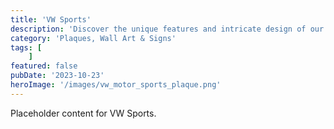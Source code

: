 ```yaml
---
title: 'VW Sports'
description: 'Discover the unique features and intricate design of our VW Sports. Perfect for various applications, this piece adds a touch of creativity and innovation to any setting.'
category: 'Plaques, Wall Art & Signs'
tags: [
    ]
featured: false
pubDate: '2023-10-23'
heroImage: '/images/vw_motor_sports_plaque.png'
---
```


Placeholder content for VW Sports.